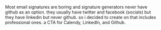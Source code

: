 Most email signatures are boring and signature generators never have github as an option. they usually have twitter and facebook (socials) but they have linkedin but never github. so i decided to create on that includes professional ones. a CTA for Calendy, LinkedIn, and Github.